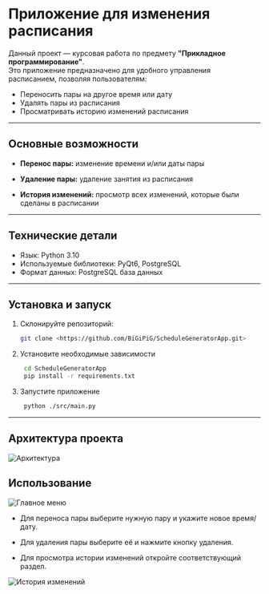 # Приложение для изменения расписания

Данный проект — курсовая работа по предмету **"Прикладное программирование"**.  
Это приложение предназначено для удобного управления расписанием, позволяя пользователям:

- Переносить пары на другое время или дату  
- Удалять пары из расписания  
- Просматривать историю изменений расписания

---

## Основные возможности

- **Перенос пары:** изменение времени и/или даты пары
    
- **Удаление пары:** удаление занятия из расписания
    
- **История изменений:** просмотр всех изменений, которые были сделаны в расписании

---

## Технические детали

- Язык: Python 3.10  
- Используемые библиотеки: PyQt6, PostgreSQL
- Формат данных: PostgreSQL база данных  

---

## Установка и запуск

1. Склонируйте репозиторий:
    
    ```bash
    git clone <https://github.com/BiGiPiG/ScheduleGeneratorApp.git>
    ```

2. Установите необходимые зависимости
    
   ```bash
    cd ScheduleGeneratorApp
    pip install -r requirements.txt
    ```

3. Запустите приложение

   ```bash
    python ./src/main.py
    ```
---

## Архитектура проекта

![Архитектура](img_2.png)

## Использование

![Главное меню](img.png)
- Для переноса пары выберите нужную пару и укажите новое время/дату.

- Для удаления пары выберите её и нажмите кнопку удаления.
    
- Для просмотра истории изменений откройте соответствующий раздел.

![История изменений](img_1.png)

